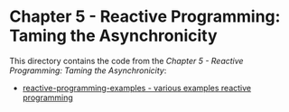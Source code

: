 # Chapter 5 - Reactive Programming: Taming the Asynchronicity

This directory contains the code from the _Chapter 5 - Reactive Programming: Taming the Asynchronicity_:

* [reactive-programming-examples - various examples reactive programming](./reactive-programming-examples)
